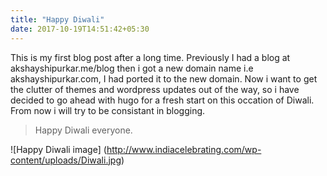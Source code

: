 ```yaml
---
title: "Happy Diwali"
date: 2017-10-19T14:51:42+05:30
---
```


This is my first blog post after a long time. Previously I had a blog at akshayshipurkar.me/blog then i got a new domain name i.e akshayshipurkar.com, I had ported it to the new domain. Now i want to get the clutter of themes and wordpress updates out of the way, so i have decided to go ahead with hugo for a fresh start on this occation of Diwali. From now i will try to be consistant in blogging.

>Happy Diwali everyone.

![Happy Diwali image] (http://www.indiacelebrating.com/wp-content/uploads/Diwali.jpg)

